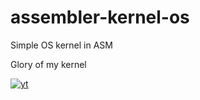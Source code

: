 # assembler-kernel-os
Simple OS kernel in ASM

Glory of my kernel 

[![yt](https://img.youtube.com/vi/fIsB2Tnl73g/0.jpg)](https://www.youtube.com/watch?v=fIsB2Tnl73g)
